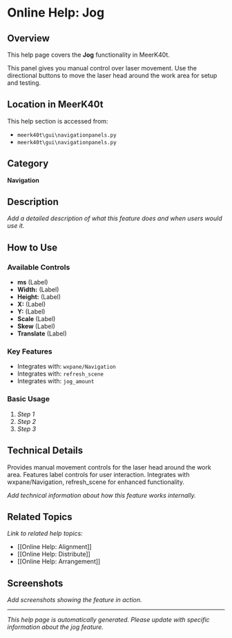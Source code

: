 # Online Help: Jog

## Overview

This help page covers the **Jog** functionality in MeerK40t.

This panel gives you manual control over laser movement. Use the directional buttons to move the laser head around the work area for setup and testing.

## Location in MeerK40t

This help section is accessed from:
- `meerk40t\gui\navigationpanels.py`
- `meerk40t\gui\navigationpanels.py`

## Category

**Navigation**

## Description

*Add a detailed description of what this feature does and when users would use it.*

## How to Use

### Available Controls

- **ms** (Label)
- **Width:** (Label)
- **Height:** (Label)
- **X:** (Label)
- **Y:** (Label)
- **Scale** (Label)
- **Skew** (Label)
- **Translate** (Label)

### Key Features

- Integrates with: `wxpane/Navigation`
- Integrates with: `refresh_scene`
- Integrates with: `jog_amount`

### Basic Usage

1. *Step 1*
2. *Step 2*
3. *Step 3*

## Technical Details

Provides manual movement controls for the laser head around the work area. Features label controls for user interaction. Integrates with wxpane/Navigation, refresh_scene for enhanced functionality.

*Add technical information about how this feature works internally.*

## Related Topics

*Link to related help topics:*

- [[Online Help: Alignment]]
- [[Online Help: Distribute]]
- [[Online Help: Arrangement]]

## Screenshots

*Add screenshots showing the feature in action.*

---

*This help page is automatically generated. Please update with specific information about the jog feature.*
